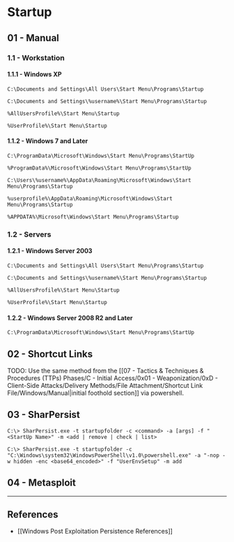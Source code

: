 # Startup

## 01 - Manual

### 1.1 - Workstation

#### 1.1.1 - Windows XP

```
C:\Documents and Settings\All Users\Start Menu\Programs\Startup

C:\Documents and Settings\%username%\Start Menu\Programs\Startup

%AllUsersProfile%\Start Menu\Startup

%UserProfile%\Start Menu\Startup
```

#### 1.1.2 - Windows 7 and Later

```
C:\ProgramData\Microsoft\Windows\Start Menu\Programs\StartUp

%ProgramData%\Microsoft\Windows\Start Menu\Programs\StartUp

C:\Users\%username%\AppData\Roaming\Microsoft\Windows\Start Menu\Programs\Startup

%userprofile%\AppData\Roaming\Microsoft\Windows\Start Menu\Programs\Startup

%APPDATA%\Microsoft\Windows\Start Menu\Programs\Startup
```

### 1.2 - Servers

#### 1.2.1 - Windows Server 2003

```
C:\Documents and Settings\All Users\Start Menu\Programs\Startup

C:\Documents and Settings\%username%\Start Menu\Programs\Startup

%AllUsersProfile%\Start Menu\Startup

%UserProfile%\Start Menu\Startup
```

#### 1.2.2 - Windows Server 2008 R2 and Later

```
C:\ProgramData\Microsoft\Windows\Start Menu\Programs\StartUp
```

## 02 - Shortcut Links

TODO: Use the same method from the [[07 - Tactics & Techniques & Procedures (TTPs) Phases/C - Initial Access/0x01 - Weaponization/0xD - Client-Side Attacks/Delivery Methods/File Attachment/Shortcut Link File/Windows/Manual|initial foothold section]] via powershell.

## 03 - SharPersist

```
C:\> SharPersist.exe -t startupfolder -c <command> -a [args] -f "<StartUp Name>" -m <add | remove | check | list>

C:\> SharPersist.exe -t startupfolder -c "C:\Windows\system32\WindowsPowerShell\v1.0\powershell.exe" -a "-nop -w hidden -enc <base64_encoded>" -f "UserEnvSetup" -m add
```

## 04 - Metasploit

---
## References

- [[Windows Post Exploitation Persistence References]]
